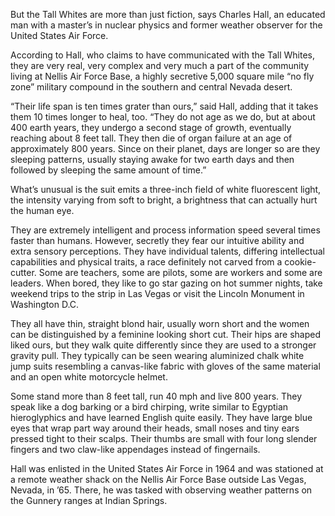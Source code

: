 But the Tall Whites are more than just fiction, says Charles Hall, an educated man with a master’s in nuclear physics and former weather observer for the United States Air Force.

According to Hall, who claims to have communicated with the Tall Whites, they are very real, very complex and very much a part of the community living at Nellis Air Force Base, a highly secretive 5,000 square mile “no fly zone” military compound in the southern and central Nevada desert.

“Their life span is ten times grater than ours,” said Hall, adding that it takes them 10 times longer to heal, too. “They do not age as we do, but at about 400 earth years, they undergo a second stage of growth, eventually reaching about 8 feet tall. They then die of organ failure at an age of approximately 800 years. Since on their planet, days are longer so are they sleeping patterns, usually staying awake for two earth days and then followed by sleeping the same amount of time.”

What’s unusual is the suit emits a three-inch field of white fluorescent light, the intensity varying from soft to bright, a brightness that can actually hurt the human eye.

They are extremely intelligent and process information speed several times faster than humans. However, secretly they fear our intuitive ability and extra sensory perceptions. They have individual talents, differing intellectual capabilities and physical traits, a race definitely not carved from a cookie-cutter. Some are teachers, some are pilots, some are workers and some are leaders. When bored, they like to go star gazing on hot summer nights, take weekend trips to the strip in Las Vegas or visit the Lincoln Monument in Washington D.C.

They all have thin, straight blond hair, usually worn short and the women can be distinguished by a feminine looking short cut. Their hips are shaped liked ours, but they walk quite differently since they are used to a stronger gravity pull. They typically can be seen wearing aluminized chalk white jump suits resembling a canvas-like fabric with gloves of the same material and an open white motorcycle helmet.

Some stand more than 8 feet tall, run 40 mph and live 800 years. They speak like a dog barking or a bird chirping, write similar to Egyptian hieroglyphics and have learned English quite easily. They have large blue eyes that wrap part way around their heads, small noses and tiny ears pressed tight to their scalps. Their thumbs are small with four long slender fingers and two claw-like appendages instead of fingernails.

Hall was enlisted in the United States Air Force in 1964 and was stationed at a remote weather shack on the Nellis Air Force Base outside Las Vegas, Nevada, in ’65. There, he was tasked with observing weather patterns on the Gunnery ranges at Indian Springs.
